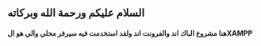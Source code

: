 <h2>
  السلام عليكم ورحمة الله وبركاته
</h2>
<h4>
  هنا مشروع الباك اند والفرونت اند ولقد استخدمت فيه سيرفر محلي والي هو الXAMPP
</h4>
